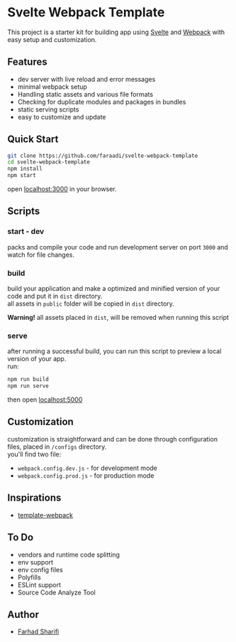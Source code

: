 # Svelte Webpack Template
This project is a starter kit for building app using [Svelte](https://svelte.dev/) and [Webpack](https://webpack.js.org/) with easy setup and customization.
<br>

## Features
- dev server with live reload and error messages
- minimal webpack setup
- Handling static assets and various file formats
- Checking for duplicate modules and packages in bundles
- static serving scripts
- easy to customize and update

## Quick Start
``` bash
git clone https://github.com/faraadi/svelte-webpack-template
cd svelte-webpack-template
npm install
npm start
```
open [localhost:3000](http://localhost:3000) in your browser.

## Scripts
### start - dev
packs and compile your code and run development server on port `3000` and watch for file changes.

### build
build your application and make a optimized and minified version of your code and put it in `dist` directory.
<br>
all assets in `public` folder will be copied in `dist` directory.

<strong>Warning!</strong> all assets placed in `dist`, will be removed when running this script

### serve
after running a successful build, you can run this script to preview a local version of your app.
<br>
run:
```bash
npm run build
npm run serve
```
then open [localhost:5000](http://localhost:5000)

## Customization
customization is straightforward and can be done through configuration files, placed in `/configs` directory.
<br>
you'll find two file:
- `webpack.config.dev.js` - for development mode
- `webpack.config.prod.js` - for production mode

## Inspirations
- [template-webpack](https://github.com/sveltejs/template-webpack)
## To Do
- vendors and runtime code splitting
- env support
- env config files
- Polyfills
- ESLint support
- Source Code Analyze Tool
## Author
 - [Farhad Sharifi](https://twitter.com/faradivar)